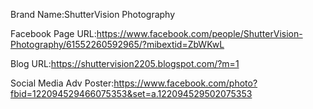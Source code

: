 Brand Name:ShutterVision Photography

Facebook Page URL:https://www.facebook.com/people/ShutterVision-Photography/61552260592965/?mibextid=ZbWKwL

Blog URL:https://shuttervision2205.blogspot.com/?m=1

Social Media Adv Poster:https://www.facebook.com/photo?fbid=122094529466075353&set=a.122094529502075353
